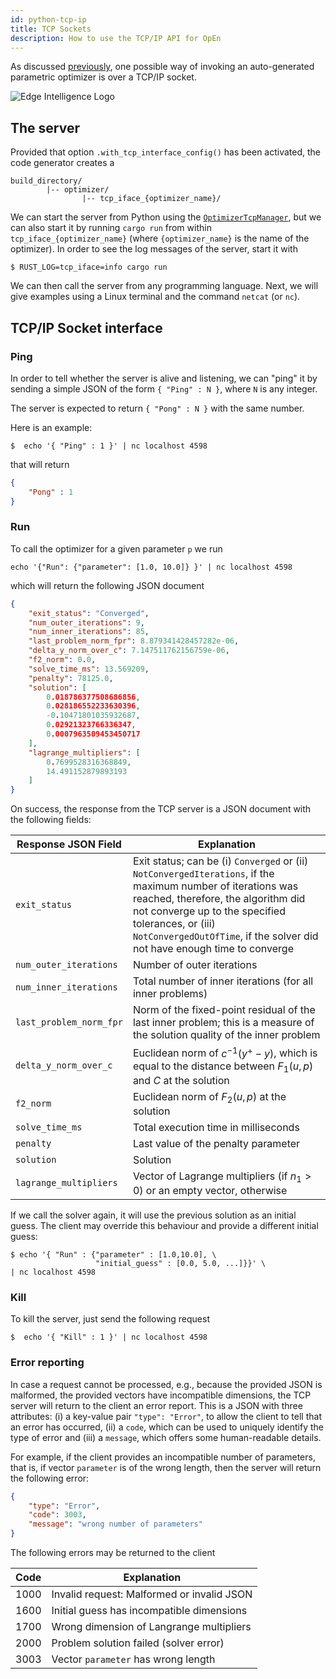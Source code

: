 ```yaml
---
id: python-tcp-ip
title: TCP Sockets
description: How to use the TCP/IP API for OpEn
---
```


<script type="text/x-mathjax-config">MathJax.Hub.Config({tex2jax: {inlineMath: [['$','$'], ['\\(','\\)']]}});</script>
<script type="text/javascript" async src="https://cdnjs.cloudflare.com/ajax/libs/mathjax/2.7.1/MathJax.js?config=TeX-AMS-MML_HTMLorMML"></script>

As discussed [previously], one possible way of invoking an auto-generated parametric
optimizer is over a TCP/IP socket. 

[previously]: /optimization-engine/docs/python-interface#calling-the-optimizer

<img src="/optimization-engine/img/edge_intelligence.png" alt="Edge Intelligence Logo"/>

## The server

Provided that option `.with_tcp_interface_config()` has been activated, the code
generator creates a

```text
build_directory/
        |-- optimizer/
                |-- tcp_iface_{optimizer_name}/
```

We can start the server from Python using the [`OptimizerTcpManager`], but we can also start it by running `cargo run` from within `tcp_iface_{optimizer_name}` (where `{optimizer_name}` is the name of the optimizer). In order to see the log messages of the server, start it with

```shell
$ RUST_LOG=tcp_iface=info cargo run
```
We can then call the server from any programming language. Next, we will give examples
using a Linux terminal and the command `netcat` (or `nc`).

[`OptimizerTcpManager`]: /optimization-engine/docs/python-interface#calling-the-optimizer


## TCP/IP Socket interface

### Ping

In order to tell whether the server is alive and listening, we can "ping" it
by sending a simple JSON of the form `{ "Ping" : N }`, where `N` is any integer.

The server is expected to return `{ "Pong" : N }` with the same number.

Here is an example:

```
$  echo '{ "Ping" : 1 }' | nc localhost 4598
```

that will return 

```json
{
	"Pong" : 1
}
```


### Run

To call the optimizer for a given parameter `p` we run

```
echo '{"Run": {"parameter": [1.0, 10.0]} }' | nc localhost 4598
```

which will return the following JSON document

```json
{
    "exit_status": "Converged",
    "num_outer_iterations": 9,
    "num_inner_iterations": 85,
    "last_problem_norm_fpr": 8.879341428457282e-06,
    "delta_y_norm_over_c": 7.147511762156759e-06,
    "f2_norm": 0.0,
    "solve_time_ms": 13.569209,
    "penalty": 78125.0,
    "solution": [
        0.018786377508686856,
        0.028186552233630396,
        -0.10471801035932687,
        0.02921323766336347,
        0.0007963509453450717
    ],
    "lagrange_multipliers": [
        0.7699528316368849,
        14.491152879893193
    ]
}
```

On success, the response from the TCP server is a JSON document with the 
following fields:

| Response JSON Field       | Explanation                                 |
|---------------------------|---------------------------------------------|
| `exit_status`             | Exit status; can be (i) `Converged` or (ii) `NotConvergedIterations`, if the maximum number of iterations was reached, therefore, the algorithm did not converge up to the specified tolerances, or (iii) `NotConvergedOutOfTime`, if the solver did not have enough time to converge |
| `num_outer_iterations`    | Number of outer iterations   |
| `num_inner_iterations`    | Total number of inner iterations (for all inner problems)    |
| `last_problem_norm_fpr`   | Norm of the fixed-point residual of the last inner problem; this is a measure of the solution quality of the inner problem      |
| `delta_y_norm_over_c`     | Euclidean norm of $c^{-1}(y^+-y)$, which is equal to the distance between $F_1(u, p)$ and $C$ at the solution   |
| `f2_norm`                 | Euclidean norm of $F_2(u, p)$ at the solution|
| `solve_time_ms`           | Total execution time in milliseconds |
| `penalty`                 | Last value of the penalty parameter |
| `solution`                | Solution | 
| `lagrange_multipliers`    | Vector of Lagrange multipliers (if $n_1 > 0$) or an empty vector, otherwise | 

If we call the solver again, it will use the previous solution as an initial 
guess. The client may override this behaviour and provide a different initial
guess:

```
$ echo '{ "Run" : {"parameter" : [1.0,10.0], \
                   "initial_guess" : [0.0, 5.0, ...]}}' \
| nc localhost 4598
```

### Kill

To kill the server, just send the following request

```
$  echo '{ "Kill" : 1 }' | nc localhost 4598
```


### Error reporting

In case a request cannot be processed, e.g., because the provided JSON is malformed, the provided vectors have incompatible dimensions, the TCP server will return to the client an error report. This is a JSON with three attributes: (i) a key-value pair `"type": "Error"`, to allow the client to tell that an error has occurred, (ii) a `code`, which can be used to uniquely identify the type of error and (iii) a `message`, which offers some human-readable details.

For example, if the client provides an incompatible number of parameters, that is, if vector `parameter` is of the wrong length, then the server will return the following error:

```json
{
	"type": "Error", 
	"code": 3003, 
	"message": "wrong number of parameters"
}
```

The following errors may be returned to the client

| Code      | Explanation                                 |
|-----------|---------------------------------------------|
| 1000      | Invalid request: Malformed or invalid JSON  |
| 1600      | Initial guess has incompatible dimensions   |
| 1700      | Wrong dimension of Langrange multipliers    |
| 2000      | Problem solution failed (solver error)      |
| 3003      | Vector `parameter` has wrong length         |

